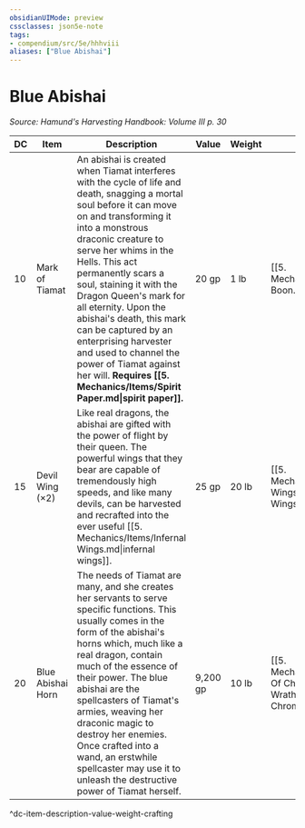 ```yaml
---
obsidianUIMode: preview
cssclasses: json5e-note
tags:
- compendium/src/5e/hhhviii
aliases: ["Blue Abishai"]
---
```

# Blue Abishai
*Source: Hamund's Harvesting Handbook: Volume III p. 30* 

| DC | Item | Description | Value | Weight | Crafting |
|----|------|-------------|-------|--------|----------|
| 10 | Mark of Tiamat | An abishai is created when Tiamat interferes with the cycle of life and death, snagging a mortal soul before it can move on and transforming it into a monstrous draconic creature to serve her whims in the Hells. This act permanently scars a soul, staining it with the Dragon Queen's mark for all eternity. Upon the abishai's death, this mark can be captured by an enterprising harvester and used to channel the power of Tiamat against her will. **Requires [[5. Mechanics/Items/Spirit Paper.md\|spirit paper]].** | 20 gp | 1 lb | [[5. Mechanics/Items/Tiamats Boon.md\|Tiamat's Boon]] |
| 15 | Devil Wing (×2) | Like real dragons, the abishai are gifted with the power of flight by their queen. The powerful wings that they bear are capable of tremendously high speeds, and like many devils, can be harvested and recrafted into the ever useful [[5. Mechanics/Items/Infernal Wings.md\|infernal wings]]. | 25 gp | 20 lb | [[5. Mechanics/Items/Infernal Wings.md\|Infernal Wings]] |
| 20 | Blue Abishai Horn | The needs of Tiamat are many, and she creates her servants to serve specific functions. This usually comes in the form of the abishai's horns which, much like a real dragon, contain much of the essence of their power. The blue abishai are the spellcasters of Tiamat's armies, weaving her draconic magic to destroy her enemies. Once crafted into a wand, an erstwhile spellcaster may use it to unleash the destructive power of Tiamat herself. | 9,200 gp | 10 lb | [[5. Mechanics/Items/Wand Of Chromatic Wrath.md\|Wand of Chromatic Wrath]] |
^dc-item-description-value-weight-crafting